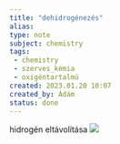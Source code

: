 ```yaml
---
title: "dehidrogénezés"
alias: 
type: note
subject: chemistry
tags:
 - chemistry
 - szerves_kémia
 - oxigéntartalmú
created: 2023.01.20 10:07
created_by: Ádám
status: done 
---
```

hidrogén eltávolítása
![](https://encrypted-tbn0.gstatic.com/images?q=tbn:ANd9GcTxEEqL3OH9rKzyfPXHtF9Tg8kI2o5McCvb0X3Tm16McyHuQ00adsSkyACsvtunOFlzLg&usqp=CAU)